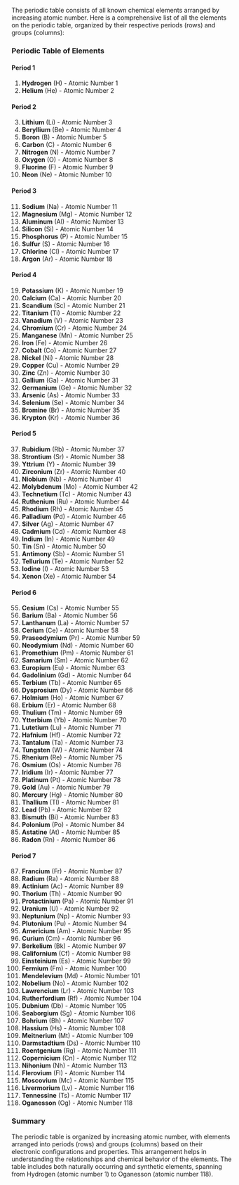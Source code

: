 The periodic table consists of all known chemical elements arranged by increasing atomic number. Here is a comprehensive list of all the elements on the periodic table, organized by their respective periods (rows) and groups (columns):

### Periodic Table of Elements

#### **Period 1**
1. **Hydrogen** (H) - Atomic Number 1
2. **Helium** (He) - Atomic Number 2

#### **Period 2**
3. **Lithium** (Li) - Atomic Number 3
4. **Beryllium** (Be) - Atomic Number 4
5. **Boron** (B) - Atomic Number 5
6. **Carbon** (C) - Atomic Number 6
7. **Nitrogen** (N) - Atomic Number 7
8. **Oxygen** (O) - Atomic Number 8
9. **Fluorine** (F) - Atomic Number 9
10. **Neon** (Ne) - Atomic Number 10

#### **Period 3**
11. **Sodium** (Na) - Atomic Number 11
12. **Magnesium** (Mg) - Atomic Number 12
13. **Aluminum** (Al) - Atomic Number 13
14. **Silicon** (Si) - Atomic Number 14
15. **Phosphorus** (P) - Atomic Number 15
16. **Sulfur** (S) - Atomic Number 16
17. **Chlorine** (Cl) - Atomic Number 17
18. **Argon** (Ar) - Atomic Number 18

#### **Period 4**
19. **Potassium** (K) - Atomic Number 19
20. **Calcium** (Ca) - Atomic Number 20
21. **Scandium** (Sc) - Atomic Number 21
22. **Titanium** (Ti) - Atomic Number 22
23. **Vanadium** (V) - Atomic Number 23
24. **Chromium** (Cr) - Atomic Number 24
25. **Manganese** (Mn) - Atomic Number 25
26. **Iron** (Fe) - Atomic Number 26
27. **Cobalt** (Co) - Atomic Number 27
28. **Nickel** (Ni) - Atomic Number 28
29. **Copper** (Cu) - Atomic Number 29
30. **Zinc** (Zn) - Atomic Number 30
31. **Gallium** (Ga) - Atomic Number 31
32. **Germanium** (Ge) - Atomic Number 32
33. **Arsenic** (As) - Atomic Number 33
34. **Selenium** (Se) - Atomic Number 34
35. **Bromine** (Br) - Atomic Number 35
36. **Krypton** (Kr) - Atomic Number 36

#### **Period 5**
37. **Rubidium** (Rb) - Atomic Number 37
38. **Strontium** (Sr) - Atomic Number 38
39. **Yttrium** (Y) - Atomic Number 39
40. **Zirconium** (Zr) - Atomic Number 40
41. **Niobium** (Nb) - Atomic Number 41
42. **Molybdenum** (Mo) - Atomic Number 42
43. **Technetium** (Tc) - Atomic Number 43
44. **Ruthenium** (Ru) - Atomic Number 44
45. **Rhodium** (Rh) - Atomic Number 45
46. **Palladium** (Pd) - Atomic Number 46
47. **Silver** (Ag) - Atomic Number 47
48. **Cadmium** (Cd) - Atomic Number 48
49. **Indium** (In) - Atomic Number 49
50. **Tin** (Sn) - Atomic Number 50
51. **Antimony** (Sb) - Atomic Number 51
52. **Tellurium** (Te) - Atomic Number 52
53. **Iodine** (I) - Atomic Number 53
54. **Xenon** (Xe) - Atomic Number 54

#### **Period 6**
55. **Cesium** (Cs) - Atomic Number 55
56. **Barium** (Ba) - Atomic Number 56
57. **Lanthanum** (La) - Atomic Number 57
58. **Cerium** (Ce) - Atomic Number 58
59. **Praseodymium** (Pr) - Atomic Number 59
60. **Neodymium** (Nd) - Atomic Number 60
61. **Promethium** (Pm) - Atomic Number 61
62. **Samarium** (Sm) - Atomic Number 62
63. **Europium** (Eu) - Atomic Number 63
64. **Gadolinium** (Gd) - Atomic Number 64
65. **Terbium** (Tb) - Atomic Number 65
66. **Dysprosium** (Dy) - Atomic Number 66
67. **Holmium** (Ho) - Atomic Number 67
68. **Erbium** (Er) - Atomic Number 68
69. **Thulium** (Tm) - Atomic Number 69
70. **Ytterbium** (Yb) - Atomic Number 70
71. **Lutetium** (Lu) - Atomic Number 71
72. **Hafnium** (Hf) - Atomic Number 72
73. **Tantalum** (Ta) - Atomic Number 73
74. **Tungsten** (W) - Atomic Number 74
75. **Rhenium** (Re) - Atomic Number 75
76. **Osmium** (Os) - Atomic Number 76
77. **Iridium** (Ir) - Atomic Number 77
78. **Platinum** (Pt) - Atomic Number 78
79. **Gold** (Au) - Atomic Number 79
80. **Mercury** (Hg) - Atomic Number 80
81. **Thallium** (Tl) - Atomic Number 81
82. **Lead** (Pb) - Atomic Number 82
83. **Bismuth** (Bi) - Atomic Number 83
84. **Polonium** (Po) - Atomic Number 84
85. **Astatine** (At) - Atomic Number 85
86. **Radon** (Rn) - Atomic Number 86

#### **Period 7**
87. **Francium** (Fr) - Atomic Number 87
88. **Radium** (Ra) - Atomic Number 88
89. **Actinium** (Ac) - Atomic Number 89
90. **Thorium** (Th) - Atomic Number 90
91. **Protactinium** (Pa) - Atomic Number 91
92. **Uranium** (U) - Atomic Number 92
93. **Neptunium** (Np) - Atomic Number 93
94. **Plutonium** (Pu) - Atomic Number 94
95. **Americium** (Am) - Atomic Number 95
96. **Curium** (Cm) - Atomic Number 96
97. **Berkelium** (Bk) - Atomic Number 97
98. **Californium** (Cf) - Atomic Number 98
99. **Einsteinium** (Es) - Atomic Number 99
100. **Fermium** (Fm) - Atomic Number 100
101. **Mendelevium** (Md) - Atomic Number 101
102. **Nobelium** (No) - Atomic Number 102
103. **Lawrencium** (Lr) - Atomic Number 103
104. **Rutherfordium** (Rf) - Atomic Number 104
105. **Dubnium** (Db) - Atomic Number 105
106. **Seaborgium** (Sg) - Atomic Number 106
107. **Bohrium** (Bh) - Atomic Number 107
108. **Hassium** (Hs) - Atomic Number 108
109. **Meitnerium** (Mt) - Atomic Number 109
110. **Darmstadtium** (Ds) - Atomic Number 110
111. **Roentgenium** (Rg) - Atomic Number 111
112. **Copernicium** (Cn) - Atomic Number 112
113. **Nihonium** (Nh) - Atomic Number 113
114. **Flerovium** (Fl) - Atomic Number 114
115. **Moscovium** (Mc) - Atomic Number 115
116. **Livermorium** (Lv) - Atomic Number 116
117. **Tennessine** (Ts) - Atomic Number 117
118. **Oganesson** (Og) - Atomic Number 118

### Summary

The periodic table is organized by increasing atomic number, with elements arranged into periods (rows) and groups (columns) based on their electronic configurations and properties. This arrangement helps in understanding the relationships and chemical behavior of the elements. The table includes both naturally occurring and synthetic elements, spanning from Hydrogen (atomic number 1) to Oganesson (atomic number 118).
